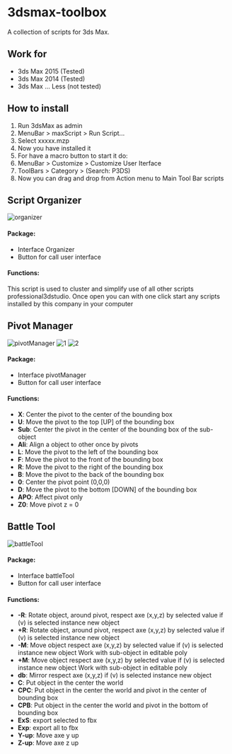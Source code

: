 # 3dsmax-toolbox
A collection of scripts for 3ds Max.


## Work for
- 3ds Max 2015 (Tested)
- 3ds Max 2014 (Tested)
- 3ds Max ... Less (not tested)

## How to install
1. Run 3dsMax as admin
2. MenuBar > maxScript > Run Script...
3. Select xxxxx.mzp
4. Now you have installed it
5. For have a macro button to start it do:
6. MenuBar > Customize > Customize User Iterface
7. ToolBars > Category > (Search: P3DS)
8. Now you can drag and drop from Action menu to Main Tool Bar scripts

## Script Organizer
![organizer](https://user-images.githubusercontent.com/16030020/66267830-9956ee80-e836-11e9-883b-f0eb54fb7786.png)

#### Package:
- Interface Organizer
- Button for call user interface

#### Functions:
This script is used to cluster and simplify use of all other scripts professional3dstudio.
Once open you can with one click start any scripts installed by this company in
your computer

## Pivot Manager
![pivotManager](https://user-images.githubusercontent.com/16030020/66267836-b4296300-e836-11e9-811c-1b273c885569.png)
![1](https://user-images.githubusercontent.com/16030020/66267840-c1dee880-e836-11e9-8c27-32dbaa684d2c.gif)
![2](https://user-images.githubusercontent.com/16030020/66267849-d0c59b00-e836-11e9-8079-4ca5dfea6bc8.gif)

#### Package:
- Interface pivotManager
- Button for call user interface

#### Functions:
- **X**: Center the pivot to the center of the bounding box
- **U**: Move the pivot to the top [UP] of the bounding box
- **Sub**: Center the pivot in the center of the bounding box of the sub-object
- **Ali**: Align a object to other once by pivots
- **L**: Move the pivot to the left of the bounding box
- **F**: Move the pivot to the front of the bounding box
- **R**: Move the pivot to the right of the bounding box
- **B**: Move the pivot to the back of the bounding box
- **0**: Center the pivot point (0,0,0)
- **D**: Move the pivot to the bottom [DOWN] of the bounding box
- **APO**: Affect pivot only
- **Z0**: Move pivot z = 0

## Battle Tool
![battleTool](https://user-images.githubusercontent.com/16030020/66267884-1da97180-e837-11e9-8e7e-6dee70931564.png)

#### Package:
- Interface battleTool
- Button for call user interface

#### Functions:
- **-R**: Rotate object, around pivot, respect axe (x,y,z) by selected value if (v) is selected instance new object
- **+R**: Rotate object, around pivot, respect axe (x,y,z) by selected value if (v) is selected instance new object
- **-M**: Move object respect axe (x,y,z) by selected value if (v) is selected instance new object Work with sub-object in editable poly
- **+M**: Move object respect axe (x,y,z) by selected value if (v) is selected instance new object Work with sub-object in editable poly
- **db**: Mirror respect axe (x,y,z) if (v) is selected instance new object
- **C**: Put object in the center the world
- **CPC**: Put object in the center the world and pivot in the center of bounding box
- **CPB**: Put object in the center the world and pivot in the bottom of bounding box
- **ExS**: export selected to fbx
- **Exp**: export all to fbx
- **Y-up**: Move axe y up
- **Z-up**: Move axe z up

